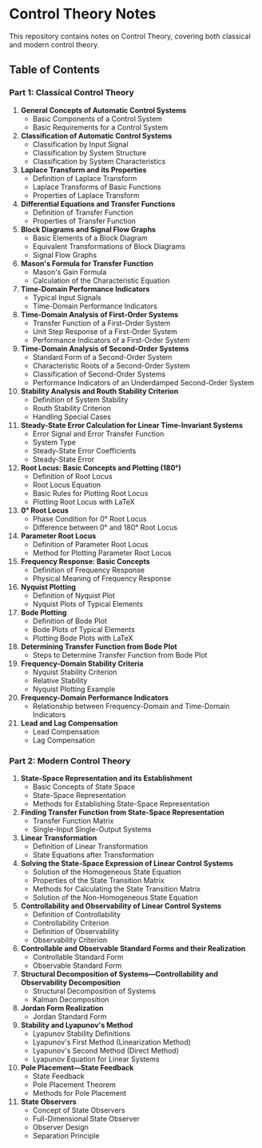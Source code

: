 # Control Theory Notes

This repository contains notes on Control Theory, covering both classical and modern control theory.

## Table of Contents

### Part 1: Classical Control Theory
1.  **General Concepts of Automatic Control Systems**
    *   Basic Components of a Control System
    *   Basic Requirements for a Control System
2.  **Classification of Automatic Control Systems**
    *   Classification by Input Signal
    *   Classification by System Structure
    *   Classification by System Characteristics
3.  **Laplace Transform and its Properties**
    *   Definition of Laplace Transform
    *   Laplace Transforms of Basic Functions
    *   Properties of Laplace Transform
4.  **Differential Equations and Transfer Functions**
    *   Definition of Transfer Function
    *   Properties of Transfer Function
5.  **Block Diagrams and Signal Flow Graphs**
    *   Basic Elements of a Block Diagram
    *   Equivalent Transformations of Block Diagrams
    *   Signal Flow Graphs
6.  **Mason's Formula for Transfer Function**
    *   Mason's Gain Formula
    *   Calculation of the Characteristic Equation
7.  **Time-Domain Performance Indicators**
    *   Typical Input Signals
    *   Time-Domain Performance Indicators
8.  **Time-Domain Analysis of First-Order Systems**
    *   Transfer Function of a First-Order System
    *   Unit Step Response of a First-Order System
    *   Performance Indicators of a First-Order System
9.  **Time-Domain Analysis of Second-Order Systems**
    *   Standard Form of a Second-Order System
    *   Characteristic Roots of a Second-Order System
    *   Classification of Second-Order Systems
    *   Performance Indicators of an Underdamped Second-Order System
10. **Stability Analysis and Routh Stability Criterion**
    *   Definition of System Stability
    *   Routh Stability Criterion
    *   Handling Special Cases
11. **Steady-State Error Calculation for Linear Time-Invariant Systems**
    *   Error Signal and Error Transfer Function
    *   System Type
    *   Steady-State Error Coefficients
    *   Steady-State Error
12. **Root Locus: Basic Concepts and Plotting (180°)**
    *   Definition of Root Locus
    *   Root Locus Equation
    *   Basic Rules for Plotting Root Locus
    *   Plotting Root Locus with LaTeX
13. **0° Root Locus**
    *   Phase Condition for 0° Root Locus
    *   Difference between 0° and 180° Root Locus
14. **Parameter Root Locus**
    *   Definition of Parameter Root Locus
    *   Method for Plotting Parameter Root Locus
15. **Frequency Response: Basic Concepts**
    *   Definition of Frequency Response
    *   Physical Meaning of Frequency Response
16. **Nyquist Plotting**
    *   Definition of Nyquist Plot
    *   Nyquist Plots of Typical Elements
17. **Bode Plotting**
    *   Definition of Bode Plot
    *   Bode Plots of Typical Elements
    *   Plotting Bode Plots with LaTeX
18. **Determining Transfer Function from Bode Plot**
    *   Steps to Determine Transfer Function from Bode Plot
19. **Frequency-Domain Stability Criteria**
    *   Nyquist Stability Criterion
    *   Relative Stability
    *   Nyquist Plotting Example
20. **Frequency-Domain Performance Indicators**
    *   Relationship between Frequency-Domain and Time-Domain Indicators
21. **Lead and Lag Compensation**
    *   Lead Compensation
    *   Lag Compensation

### Part 2: Modern Control Theory
1.  **State-Space Representation and its Establishment**
    *   Basic Concepts of State Space
    *   State-Space Representation
    *   Methods for Establishing State-Space Representation
2.  **Finding Transfer Function from State-Space Representation**
    *   Transfer Function Matrix
    *   Single-Input Single-Output Systems
3.  **Linear Transformation**
    *   Definition of Linear Transformation
    *   State Equations after Transformation
4.  **Solving the State-Space Expression of Linear Control Systems**
    *   Solution of the Homogeneous State Equation
    *   Properties of the State Transition Matrix
    *   Methods for Calculating the State Transition Matrix
    *   Solution of the Non-Homogeneous State Equation
5.  **Controllability and Observability of Linear Control Systems**
    *   Definition of Controllability
    *   Controllability Criterion
    *   Definition of Observability
    *   Observability Criterion
6.  **Controllable and Observable Standard Forms and their Realization**
    *   Controllable Standard Form
    *   Observable Standard Form
7.  **Structural Decomposition of Systems—Controllability and Observability Decomposition**
    *   Structural Decomposition of Systems
    *   Kalman Decomposition
8.  **Jordan Form Realization**
    *   Jordan Standard Form
9.  **Stability and Lyapunov's Method**
    *   Lyapunov Stability Definitions
    *   Lyapunov's First Method (Linearization Method)
    *   Lyapunov's Second Method (Direct Method)
    *   Lyapunov Equation for Linear Systems
10. **Pole Placement—State Feedback**
    *   State Feedback
    *   Pole Placement Theorem
    *   Methods for Pole Placement
11. **State Observers**
    *   Concept of State Observers
    *   Full-Dimensional State Observer
    *   Observer Design
    *   Separation Principle
